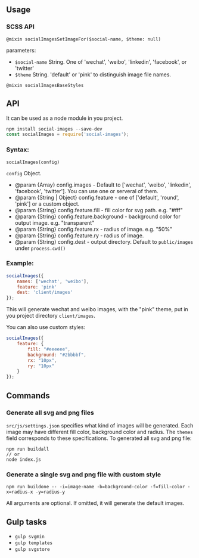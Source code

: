 ## Usage
### SCSS API
`@mixin socialImagesSetImageFor($social-name, $theme: null)`

parameters:
- `$social-name` String. One of 'wechat', 'weibo', 'linkedin', 'facebook', or 'twitter'
- `$theme` String. 'default' or 'pink' to distinguish image file names.

`@mixin socialImagesBaseStyles`

## API
It can be used as a node module in you project.

```js
npm install social-images --save-dev
const socialImages = require('social-images');
```

### Syntax:
```
socialImages(config)
```

`config` Object.

* @param {Array} config.images - Default to ['wechat', 'weibo', 'linkedin', 'facebook', 'twitter']. You can use one or serveral of them.
* @param {String | Object} config.feature - one of ['default', 'round', 'pink'] or a custom object.
* @param {String} config.feature.fill - fill color for svg path. e.g. "#fff"
* @param {String} config.feature.background - background color for output image. e.g. "transparent"
* @param {String} config.feature.rx - radius of image. e.g. "50%"
* @param {String} config.feature.ry - radius of image.
* @param {String} config.dest - output directory. Default to `public/images` under `process.cwd()`

### Example:
```js
socialImages({
    names: ['wechat', 'weibo'],
    feature: 'pink'
    dest: 'client/images'
});
```
This will generate wechat and weibo images, with the "pink" theme, put in you project directory `client/images`.

You can also use custom styles:
```js
socialImages({
    feature: {
        fill: "#eeeeee",
        background: "#2bbbbf",
        rx: "10px",
        ry: "10px"
    }
});
```

## Commands
### Generate all svg and png files

`src/js/settings.json` specifies what kind of images will be generated. Each image may have different fill color, background color and radius. The `themes` field corresponds to these specifications. To generated all svg and png file:
```
npm run buildall
// or
node index.js
```

### Generate a single svg and png file with custom style
```
npm run buildone -- -i=image-name -b=background-color -f=fill-color -x=radius-x -y=radius-y
```

All arguments are optional. If omitted, it will generate the default images.

## Gulp tasks
- `gulp svgmin`
- `gulp templates`
- `gulp svgstore`
